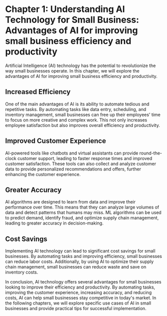 Chapter 1: Understanding AI Technology for Small Business: Advantages of AI for improving small business efficiency and productivity
====================================================================================================================================

Artificial Intelligence (AI) technology has the potential to revolutionize the way small businesses operate. In this chapter, we will explore the advantages of AI for improving small business efficiency and productivity.

Increased Efficiency
--------------------

One of the main advantages of AI is its ability to automate tedious and repetitive tasks. By automating tasks like data entry, scheduling, and inventory management, small businesses can free up their employees' time to focus on more creative and complex work. This not only increases employee satisfaction but also improves overall efficiency and productivity.

Improved Customer Experience
----------------------------

AI-powered tools like chatbots and virtual assistants can provide round-the-clock customer support, leading to faster response times and improved customer satisfaction. These tools can also collect and analyze customer data to provide personalized recommendations and offers, further enhancing the customer experience.

Greater Accuracy
----------------

AI algorithms are designed to learn from data and improve their performance over time. This means that they can analyze large volumes of data and detect patterns that humans may miss. ML algorithms can be used to predict demand, identify fraud, and optimize supply chain management, leading to greater accuracy in decision-making.

Cost Savings
------------

Implementing AI technology can lead to significant cost savings for small businesses. By automating tasks and improving efficiency, small businesses can reduce labor costs. Additionally, by using AI to optimize their supply chain management, small businesses can reduce waste and save on inventory costs.

In conclusion, AI technology offers several advantages for small businesses looking to improve their efficiency and productivity. By automating tasks, improving the customer experience, increasing accuracy, and reducing costs, AI can help small businesses stay competitive in today's market. In the following chapters, we will explore specific use cases of AI in small businesses and provide practical tips for successful implementation.


